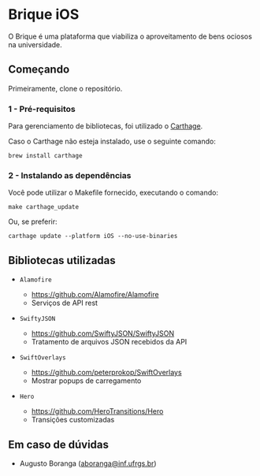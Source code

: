 # Brique iOS

O Brique é uma plataforma que viabiliza o aproveitamento de bens ociosos na universidade.

## Começando

Primeiramente, clone o repositório.

### 1 - Pré-requisitos

Para gerenciamento de bibliotecas, foi utilizado o [Carthage](https://github.com/Carthage/Carthage).

Caso o Carthage não esteja instalado, use o seguinte comando:

```
brew install carthage
```

### 2 - Instalando as dependências

Você pode utilizar o Makefile fornecido, executando o comando:

```
make carthage_update
```

Ou, se preferir:

```
carthage update --platform iOS --no-use-binaries
```

## Bibliotecas utilizadas

* `Alamofire`
	* https://github.com/Alamofire/Alamofire
	* Serviços de API rest

* `SwiftyJSON`
	* https://github.com/SwiftyJSON/SwiftyJSON
	* Tratamento de arquivos JSON recebidos da API

* `SwiftOverlays`
	* https://github.com/peterprokop/SwiftOverlays
	* Mostrar popups de carregamento

* `Hero`
	* https://github.com/HeroTransitions/Hero
	* Transições customizadas

## Em caso de dúvidas

* Augusto Boranga (aboranga@inf.ufrgs.br)
